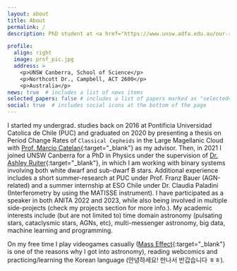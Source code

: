 ```yaml
---
layout: about
title: About
permalink: /
description: PhD student at <a href="https://www.unsw.adfa.edu.au/our-research/astronomy-and-astrophysics">UNSW Canberra</a>. To the right, you can see me and <a href="https://en.wikipedia.org/wiki/Cheomseongdae">Cheomseongdae (첨성대)</a> in the background.

profile:
  align: right
  image: prof_pic.jpg
  address: >
    <p>UNSW Canberra, School of Science</p>
    <p>Northcott Dr., Campbell, ACT 2600</p>
    <p>Australia</p>
news: true  # includes a list of news items
selected_papers: false # includes a list of papers marked as "selected={true}"
social: true  # includes social icons at the bottom of the page
---
```


I started my undergrad. studies back on 2016 at Pontificia Universidad Catolica de Chile (PUC) and graduated on 2020 by presenting a thesis on Period Change Rates of `Classical Cepheids` in the Large Magellanic Cloud with [Prof. Marcio Catelan](https://www.astro.puc.cl/~mcatelan/){:target="\_blank"} as my advisor. Then, in 2021 I joined UNSW Canberra for a PhD in Physics under the supervision of [Dr. Ashley Ruiter](https://ashleyruiterastro.wordpress.com/){:target="\_blank"}, in which I am working with binary systems involving both white dwarf and sub-dwarf B stars. Additional experience includes a short summer-research at PUC under Prof. Franz Bauer (AGN-related) and a summer internship at ESO Chile under Dr. Claudia Paladini (Interferometry by using the MATISSE instrument). I have participated as a speaker in both ANITA 2022 and 2023, while also being involved in multiple side-projects (check my projects section for more info.). My academic interests include (but are not limited to) time domain astronomy (pulsating stars, cataclysmic stars, AGNs, etc), multi-messenger astronomy, big data, machine learning and programming.

On my free time I play videogames casually ([Mass Effect](https://en.wikipedia.org/wiki/Mass_Effect){:target="\_blank"} is one of the reasons why I got into astronomy), reading webcomics and practicing/learning the Korean language (안녕하세요! 만나서 반갑습니다 ㅎㅎ). 

